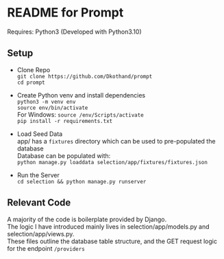 # README for Prompt

Requires: Python3 (Developed with Python3.10)  

## Setup
- Clone Repo  
`git clone https://github.com/Dkothand/prompt`  
`cd prompt`  

- Create Python venv and install dependencies  
`python3 -m venv env`  
`source env/bin/activate`  
For Windows: `source /env/Scripts/activate`  
`pip install -r requirements.txt`  

- Load Seed Data  
app/ has a `fixtures` directory which can be used to pre-populated the database  
Database can be populated with:  
`python manage.py loaddata selection/app/fixtures/fixtures.json`

- Run the Server  
`cd selection && python manage.py runserver`


## Relevant Code
A majority of the code is boilerplate provided by Django.  
The logic I have introduced mainly lives in selection/app/models.py and selection/app/views.py.  
These files outline the database table structure, and the GET request logic for the endpoint `/providers`

